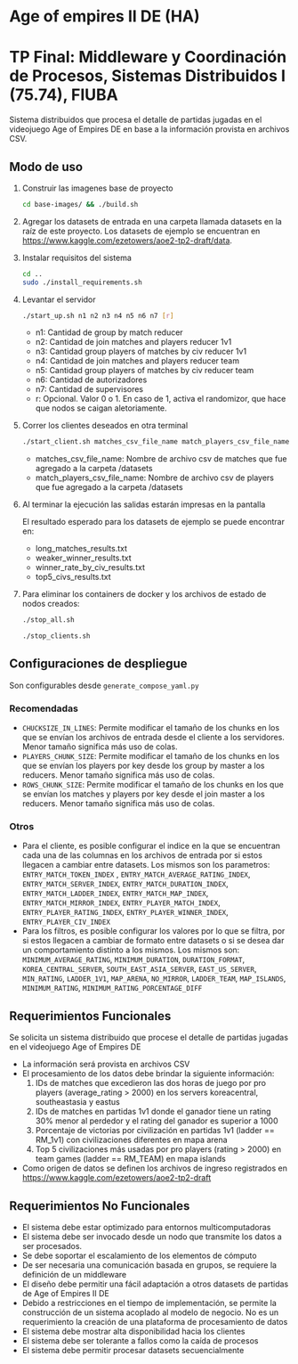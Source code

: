 # Age of empires II DE (HA)
# TP Final: Middleware y Coordinación de Procesos, Sistemas Distribuidos I (75.74), FIUBA

Sistema distribuidos que procesa el detalle de partidas jugadas en el videojuego Age of Empires DE en base a la información provista en archivos CSV.

## Modo de uso

1. Construir las imagenes base de proyecto
	```bash
	cd base-images/ && ./build.sh
	```

2. Agregar los datasets de entrada en una carpeta llamada datasets en la raíz de este proyecto. Los datasets de ejemplo se encuentran en https://www.kaggle.com/ezetowers/aoe2-tp2-draft/data.

3. Instalar requisitos del sistema

	```bash
	cd ..
	sudo ./install_requirements.sh
	```

4. Levantar el servidor

	```bash
	./start_up.sh n1 n2 n3 n4 n5 n6 n7 [r]
	```

	* n1: Cantidad de group by match reducer
	* n2: Cantidad de join matches and players reducer 1v1
	* n3: Cantidad group players of matches by civ reducer 1v1
	* n4: Cantidad de join matches and players reducer team
	* n5: Cantidad group players of matches by civ reducer team
	* n6: Cantidad de autorizadores
	* n7: Cantidad de supervisores
	* r: Opcional. Valor 0 o 1. En caso de 1, activa el randomizor, que hace que nodos se caigan aletoriamente.

5. Correr los clientes deseados en otra terminal

	```bash
	./start_client.sh matches_csv_file_name match_players_csv_file_name
	```

	* matches_csv_file_name: Nombre de archivo csv de matches que fue agregado a la carpeta /datasets
	* match_players_csv_file_name: Nombre de archivo csv de players que fue agregado a la carpeta /datasets

5. Al terminar la ejecución las salidas estarán impresas en la pantalla

	El resultado esperado para los datasets de ejemplo se puede encontrar en:
	* long_matches_results.txt
	* weaker_winner_results.txt
	* winner_rate_by_civ_results.txt
	* top5_civs_results.txt

6. Para eliminar los containers de docker y los archivos de estado de nodos creados:

	```bash
	./stop_all.sh
	```

	```bash
	./stop_clients.sh
	```

## Configuraciones de despliegue
Son configurables desde `generate_compose_yaml.py`

### Recomendadas

* `CHUCKSIZE_IN_LINES`: Permite modificar el tamaño de los chunks en los que se envían los archivos de entrada desde el cliente a los servidores. Menor tamaño significa más uso de colas.
* `PLAYERS_CHUNK_SIZE`: Permite modificar el tamaño de los chunks en los que se envían los players por key desde los group by master a los reducers. Menor tamaño significa más uso de colas.
* `ROWS_CHUNK_SIZE`: Permite modificar el tamaño de los chunks en los que se envían los matches y players por key desde el join master a los reducers. Menor tamaño significa más uso de colas.

### Otros
* Para el cliente, es posible configurar el indice en la que se encuentran cada una de las columnas en los archivos de entrada por si estos llegacen a cambiar entre datasets. Los mismos son los parametros: `ENTRY_MATCH_TOKEN_INDEX` , `ENTRY_MATCH_AVERAGE_RATING_INDEX`, `ENTRY_MATCH_SERVER_INDEX`, `ENTRY_MATCH_DURATION_INDEX`, `ENTRY_MATCH_LADDER_INDEX`, `ENTRY_MATCH_MAP_INDEX`, `ENTRY_MATCH_MIRROR_INDEX`, `ENTRY_PLAYER_MATCH_INDEX`, `ENTRY_PLAYER_RATING_INDEX`, `ENTRY_PLAYER_WINNER_INDEX`, `ENTRY_PLAYER_CIV_INDEX`
* Para los filtros, es posible configurar los valores por lo que se filtra, por si estos llegacen a cambiar de formato entre datasets o si se desea dar un comportamiento distinto a los mismos. Los mismos son: `MINIMUM_AVERAGE_RATING`, `MINIMUM_DURATION`, `DURATION_FORMAT`, `KOREA_CENTRAL_SERVER`, `SOUTH_EAST_ASIA_SERVER`, `EAST_US_SERVER`, `MIN_RATING`, `LADDER_1V1`, `MAP_ARENA`, `NO_MIRROR`, `LADDER_TEAM`, `MAP_ISLANDS`, `MINIMUM_RATING`, `MINIMUM_RATING_PORCENTAGE_DIFF`

## Requerimientos Funcionales
Se solicita un sistema distribuido que procese el detalle de partidas jugadas en el
videojuego Age of Empires DE
- La información será provista en archivos CSV
- El procesamiento de los datos debe brindar la siguiente información:
    1. IDs de matches que excedieron las dos horas de juego por pro players
(average_rating > 2000) en los servers koreacentral, southeastasia y eastus
    2. IDs de matches en partidas 1v1 donde el ganador tiene un rating 30% menor al
perdedor y el rating del ganador es superior a 1000
    3. Porcentaje de victorias por civilización en partidas 1v1 (ladder == RM_1v1) con
civilizaciones diferentes en mapa arena
    4. Top 5 civilizaciones más usadas por pro players (rating > 2000) en team games
(ladder == RM_TEAM) en mapa islands
- Como origen de datos se definen los archivos de ingreso registrados en https://www.kaggle.com/ezetowers/aoe2-tp2-draft

## Requerimientos No Funcionales
- El sistema debe estar optimizado para entornos multicomputadoras
- El sistema debe ser invocado desde un nodo que transmite los datos a ser
procesados.
- Se debe soportar el escalamiento de los elementos de cómputo
- De ser necesaria una comunicación basada en grupos, se requiere la definición
de un middleware
- El diseño debe permitir una fácil adaptación a otros datasets de partidas de
Age of Empires II DE
- Debido a restricciones en el tiempo de implementación, se permite la
construcción de un sistema acoplado al modelo de negocio. No es un
requerimiento la creación de una plataforma de procesamiento de datos
- El sistema debe mostrar alta disponibilidad hacia los clientes
- El sistema debe ser tolerante a fallos como la caída de procesos
- El sistema debe permitir procesar datasets secuencialmente